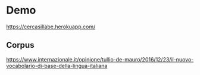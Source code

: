 # Demo
https://cercasillabe.herokuapp.com/


## Corpus
https://www.internazionale.it/opinione/tullio-de-mauro/2016/12/23/il-nuovo-vocabolario-di-base-della-lingua-italiana
